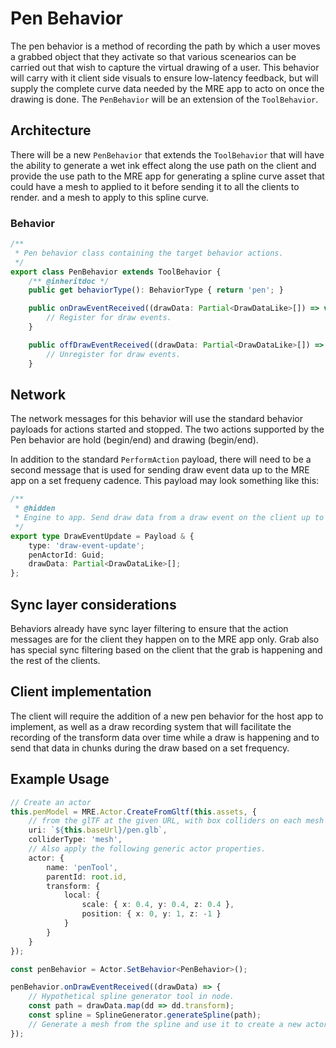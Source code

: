 # Pen Behavior

The pen behavior is a method of recording the path by which a user moves a grabbed object that they activate so that various scenearios 
can be carried out that wish to capture the virtual drawing of a user.  This behavior will carry with it client side visuals
to ensure low-latency feedback, but will supply the complete curve data needed by the MRE app to acto on once the drawing is done.
The `PenBehavior` will be an extension of the `ToolBehavior`.

## Architecture

There will be a new `PenBehavior` that extends the `ToolBehavior` that will have the ability to generate a wet ink effect along the use 
path on the client and provide the use path to the MRE app for generating a spline curve asset that could have a mesh to applied to it
before sending it to all the clients to render. and a mesh to apply to this spline curve.

### Behavior
``` ts
/**
 * Pen behavior class containing the target behavior actions.
 */
export class PenBehavior extends ToolBehavior {
	/** @inheritdoc */
	public get behaviorType(): BehaviorType { return 'pen'; }

	public onDrawEventReceived((drawData: Partial<DrawDataLike>[]) => void) {
		// Register for draw events.
	}

	public offDrawEventReceived((drawData: Partial<DrawDataLike>[]) => void) {
		// Unregister for draw events.
	}
```

## Network

The network messages for this behavior will use the standard behavior payloads for actions started and stopped.  The two actions supported 
by the Pen behavior are hold (begin/end) and drawing (begin/end).

In addition to the standard `PerformAction` payload, there will need to be a second message that is used for sending draw event data up to 
the MRE app on a set frequeny cadence.  This payload may look something like this:

``` ts
/**
 * @hidden
 * Engine to app. Send draw data from a draw event on the client up to the app.
 */
export type DrawEventUpdate = Payload & {
	type: 'draw-event-update';
	penActorId: Guid;
	drawData: Partial<DrawDataLike>[];
};
```

## Sync layer considerations

Behaviors already have sync layer filtering to ensure that the action messages are for the client they happen on to the MRE app only.  Grab 
also has special sync filtering based on the client that the grab is happening and the rest of the clients.  

## Client implementation

The client will require the addition of a new pen behavior for the host app to implement, as well as a draw recording system that will facilitate
the recording of the transform data over time while a draw is happening and to send that data in chunks during the draw based on a set frequency.

## Example Usage

``` ts
// Create an actor
this.penModel = MRE.Actor.CreateFromGltf(this.assets, {
    // from the glTF at the given URL, with box colliders on each mesh
    uri: `${this.baseUrl}/pen.glb`,
    colliderType: 'mesh',
    // Also apply the following generic actor properties.
    actor: {
        name: 'penTool',
        parentId: root.id,
        transform: {
            local: {
                scale: { x: 0.4, y: 0.4, z: 0.4 },
                position: { x: 0, y: 1, z: -1 }
            }
        }
    }
});

const penBehavior = Actor.SetBehavior<PenBehavior>();

penBehavior.onDrawEventReceived((drawData) => {
	// Hypothetical spline generator tool in node.
	const path = drawData.map(dd => dd.transform);
	const spline = SplineGenerator.generateSpline(path);
	// Generate a mesh from the spline and use it to create a new actor at the point of origin of the draw.
});
```